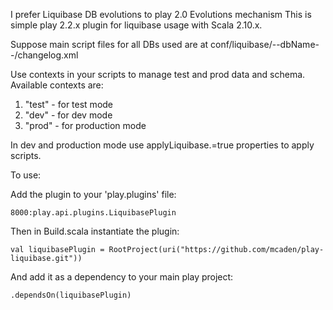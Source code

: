 I prefer Liquibase DB evolutions to play 2.0 Evolutions mechanism
This is simple play 2.2.x plugin for liquibase usage with Scala 2.10.x.

Suppose main script files for all DBs used are at conf/liquibase/--dbName--/changelog.xml

Use contexts in your scripts to manage test and prod data and schema. Available contexts are:
 1. "test" - for test mode
 2. "dev" - for dev mode
 3. "prod" - for production mode

In dev and production mode use applyLiquibase.<dbName>=true properties to apply scripts.

To use:

Add the plugin to your 'play.plugins' file:
```
8000:play.api.plugins.LiquibasePlugin
```

Then in Build.scala instantiate the plugin:
```
val liquibasePlugin = RootProject(uri("https://github.com/mcaden/play-liquibase.git"))
```

And add it as a dependency to your main play project:
```
.dependsOn(liquibasePlugin)
```
